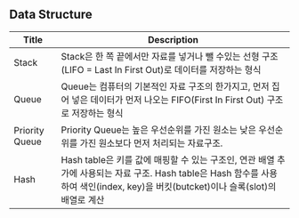## Data Structure

| Title          | Description                                                                                                                    |
|----------------|--------------------------------------------------------------------------------------------------------------------------------|
| Stack          | Stack은 한 쪽 끝에서만 자료를 넣거나 뺄 수있는 선형 구조(LIFO = Last In First Out)로 데이터를 저장하는 형식                                                    |
| Queue          | Queue는 컴퓨터의 기본적인 자료 구조의 한가지고, 먼저 집어 넣은 데이터가 먼저 나오는 FIFO(First In First Out) 구조로 저장하는 형식                                        |
| Priority Queue | Priority Queue는 높은 우선순위를 가진 원소는 낮은 우선순위를 가진 원소보다 먼저 처리되는 자료구조.                                                                 |
| Hash           | Hash table은 키를 값에 매핑할 수 있는 구조인, 연관 배열 추가에 사용되는 자료 구조. Hash table은 Hash 함수를 사용하여 색인(index, key)을 버킷(butcket)이나 슬록(slot)의 배열로 계산 |